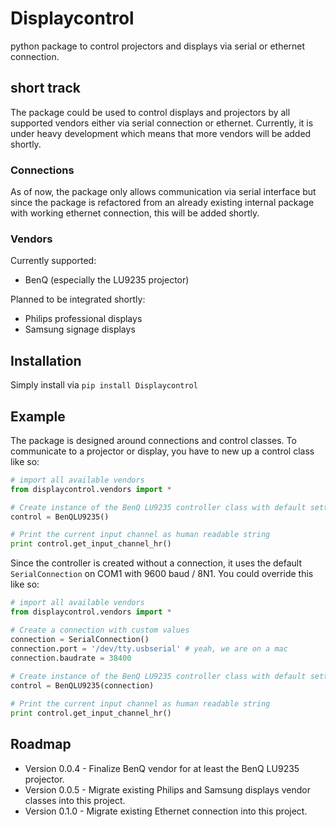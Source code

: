 # Displaycontrol

python package to control projectors and displays via serial or ethernet connection.

## short track

The package could be used to control displays and projectors by all supported vendors either via serial connection or ethernet. Currently, it is under heavy development which means that more vendors will be added shortly. 

### Connections

As of now, the package only allows communication via serial interface but since the package is refactored from an already existing internal package with working ethernet connection, this will be added shortly.

### Vendors

Currently supported:

* BenQ (especially the LU9235 projector)

Planned to be integrated shortly:

* Philips professional displays
* Samsung signage displays

## Installation

Simply install via ```pip install Displaycontrol```

## Example

The package is designed around connections and control classes. To communicate to a projector or display, you have to new up a control class like so:

```python
# import all available vendors
from displaycontrol.vendors import * 

# Create instance of the BenQ LU9235 controller class with default settings
control = BenQLU9235()

# Print the current input channel as human readable string
print control.get_input_channel_hr() 
``` 

Since the controller is created without a connection, it uses the default ```SerialConnection``` on COM1 with 9600 baud / 8N1. You could override this like so:

```python
# import all available vendors
from displaycontrol.vendors import *

# Create a connection with custom values
connection = SerialConnection()
connection.port = '/dev/tty.usbserial' # yeah, we are on a mac
connection.baudrate = 38400 
 
# Create instance of the BenQ LU9235 controller class with default settings
control = BenQLU9235(connection)

# Print the current input channel as human readable string
print control.get_input_channel_hr() 
``` 
 
## Roadmap

* Version 0.0.4 - Finalize BenQ vendor for at least the BenQ LU9235 projector.
* Version 0.0.5 - Migrate existing Philips and Samsung displays vendor classes into this project.
* Version 0.1.0 - Migrate existing Ethernet connection into this project. 



